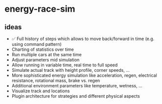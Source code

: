 # energy-race-sim

## ideas

- ✅ Full history of steps which allows to move back/forward in time (e.g. using command pattern)
- Charting of statistics over time
- Run multiple cars at the same time
- Adjust parameters mid simulation
- Allow running in variable time, real time to full speed
- Simulate actual track with height profile, corner speeds, ...
- More sophisticated energy simulation like acceleration, regen, electrical resistance, rotational mass, brake vs. regen
- Additional environment parameters like temperature, wetness, ...
- Visualize track and locations
- Plugin architecture for strategies and different physical aspects
